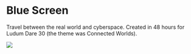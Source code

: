 # Blue Screen
Travel between the real world and cyberspace. Created in 48 hours for Ludum Dare 30 (the theme was Connected Worlds).

![](./highlights.gif)
